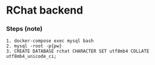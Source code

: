 # RChat backend ##

### Steps (note)

```
1. docker-compose exec mysql bash
2. mysql -root -p{pw}
3. CREATE DATABASE rchat CHARACTER SET utf8mb4 COLLATE utf8mb4_unicode_ci;
```